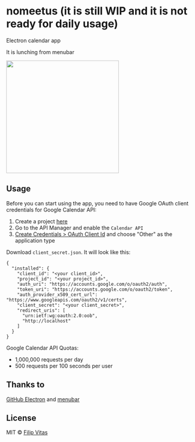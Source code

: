 # nomeetus (it is still WIP and it is not ready for daily usage)
Electron calendar app

It is lunching from menubar

<img src=http://i.imgur.com/j0Xn41R.gif width=300px/>


## Usage

Before you can start using the app, you need to have Google OAuth client credentials for Google Calendar API:

1. Create a project [here](https://console.developers.google.com/cloud-resource-manager)
2. Go to the API Manager and enable the `Calendar API`
3. [Create Credentials > OAuth Client Id](https://console.developers.google.com/apis/credentials) and choose "Other" as the application type

Download `client_secret.json`. It will look like this:

```
{
  "installed": {
    "client_id": "<your client_id>",
    "project_id": "<your project_id>",
    "auth_uri": "https://accounts.google.com/o/oauth2/auth",
    "token_uri": "https://accounts.google.com/o/oauth2/token",
    "auth_provider_x509_cert_url": "https://www.googleapis.com/oauth2/v1/certs",
    "client_secret": "<your client_secret>",
    "redirect_uris": [
      "urn:ietf:wg:oauth:2.0:oob",
      "http://localhost"
    ]
  }
}
```

Google Calendar API Quotas: 
* 1,000,000 requests per day
* 500 requests per 100 seconds per user


## Thanks to

[GitHub Electron](http://electron.atom.io/) and [menubar](https://github.com/maxogden/menubar)

## License

MIT © [Filip Vitas](https://github.com/felix557700)

